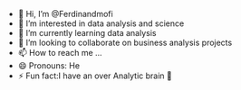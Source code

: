 - 👋 Hi, I’m @Ferdinandmofi
- 👀 I’m interested in data analysis and science
- 🌱 I’m currently learning data analysis 
- 💞️ I’m looking to collaborate on business analysis projects
- 📫 How to reach me ...
- 😄 Pronouns: He
- ⚡ Fun fact:I have an over Analytic brain 🤠

<!---
Ferdinandmofi/Ferdinandmofi is a ✨ special ✨ repository because its `README.md` (this file) appears on your GitHub profile.
You can click the Preview link to take a look at your changes.
--->
